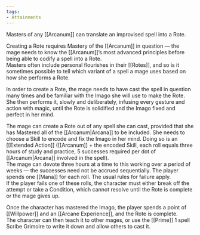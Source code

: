 ```yaml
---
tags:
- Attainments
---
```


Masters of any [[Arcanum]] can translate an improvised spell into a Rote.

Creating a Rote requires Mastery of the [[Arcanum]] in question — the mage needs to know the [[Arcanum]]’s most advanced principles before being able to codify a spell into a Rote.\
Masters often include personal flourishes in their [[Rotes]], and so is it sometimes possible to tell which variant of a spell a mage uses based on how she performs a Rote.

In order to create a Rote, the mage needs to have cast the spell in question many times and be familiar with the Imago she will use to make the Rote. She then performs it, slowly and deliberately, infusing every gesture and action with magic, until the Rote is solidified and the Imago fixed and perfect in her mind.

The mage can create a Rote out of any spell she can cast, provided that she has Mastered all of the [[Arcanum|Arcana]] to be included. She needs to choose a Skill to encode and fix the Imago in her mind. Doing so is an [[Extended Action]] ([[Arcanum]] + the encoded Skill, each roll equals three hours of study and practice, 5 successes required per dot of [[Arcanum|Arcana]] involved in the spell).\
The mage can devote three hours at a time to this working over a period of weeks — the successes need not be accrued sequentially. The player spends one [[Mana]] for each roll. The usual rules for failure apply.\
If the player fails one of these rolls, the character must either break off the attempt or take a Condition, which cannot resolve until the Rote is complete or the mage gives up.

Once the character has mastered the Imago, the player spends a point of [[Willpower]] and an [[Arcane Experience]], and the Rote is complete.\
The character can then teach it to other mages, or use the [[Prime]] 1 spell Scribe Grimoire to write it down and allow others to cast it.